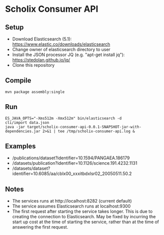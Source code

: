 # Scholix Consumer API

## Setup

* Download Elasticsearch (5.1): https://www.elastic.co/downloads/elasticsearch
* Change owner of elasticsearch directory to user
* Install the JSON processor JQ (e.g. "apt-get install jq"): https://stedolan.github.io/jq/
* Clone this repository

## Compile

```
mvn package assembly:single
```

## Run

```
ES_JAVA_OPTS="-Xms512m -Xmx512m" bin/elasticsearch -d
cli/import data.json
java -jar target/scholix-consumer-api-0.0.1-SNAPSHOT-jar-with-dependencies.jar 2>&1 | tee /tmp/scholix-consumer-api.log &
```

## Examples

* /publications/dataset?identifier=10.1594/PANGAEA.186179
* /datasets/publication?identifier=10.1126/science.191.4232.1131
* /datasets/dataset?identifier=10.6085/aa/cblx00_xxxitbdxlsr02_20050511.50.2

## Notes

* The services runs at http://localhost:8282 (current default)
* The service assumes Elasticsearch runs at localhost:9300
* The first request after starting the service takes longer. This is due to creating the connection to Elasticsearch. May be fixed by incurring the start up cost at the time of starting the service, rather than at the time of answering the first request.